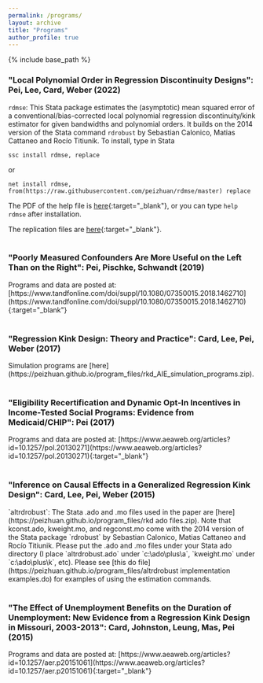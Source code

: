 ```yaml
---
permalink: /programs/
layout: archive
title: "Programs"
author_profile: true
---
```


{% include base_path %}

<h3>"Local Polynomial Order in Regression Discontinuity Designs": Pei, Lee, Card, Weber (2022)</h3>

`rdmse`: This Stata package estimates the (asymptotic) mean squared error of a conventional/bias-corrected local polynomial regression discontinuity/kink estimator for given bandwidths and polynomial orders. It builds on the 2014 version of the Stata command `rdrobust` by Sebastian Calonico, Matias Cattaneo and Rocío Titiunik. To install, type in Stata

`ssc install rdmse, replace`

or

`net install rdmse, from(https://raw.githubusercontent.com/peizhuan/rdmse/master) replace`

The PDF of the help file is [here](https://peizhuan.github.io/program_files/rdmse%20help%20PDF.pdf){:target="_blank"}, or you can type `help rdmse` after installation.<br>

The replication files are [here](https://www.tandfonline.com/doi/suppl/10.1080/07350015.2021.1920961){:target="_blank"}. 
<br>
<br>
<h3>"Poorly Measured Confounders Are More Useful on the Left Than on the Right": Pei, Pischke, Schwandt (2019)</h3>
Programs and data are posted at: [https://www.tandfonline.com/doi/suppl/10.1080/07350015.2018.1462710](https://www.tandfonline.com/doi/suppl/10.1080/07350015.2018.1462710){:target="_blank"}
<br>
<br>
<h3>"Regression Kink Design: Theory and Practice": Card, Lee, Pei, Weber (2017)</h3>
Simulation programs are [here](https://peizhuan.github.io/program_files/rkd_AIE_simulation_programs.zip). 
<br>
<br>
<h3>"Eligibility Recertification and Dynamic Opt-In Incentives in Income-Tested Social Programs: Evidence from Medicaid/CHIP": Pei (2017)</h3>
Programs and data are posted at: [https://www.aeaweb.org/articles?id=10.1257/pol.20130271](https://www.aeaweb.org/articles?id=10.1257/pol.20130271){:target="_blank"}
<br>
<br>
<h3>"Inference on Causal Effects in a Generalized Regression Kink Design": Card, Lee, Pei, Weber (2015)</h3>
`altrdrobust`: The Stata .ado and .mo files used in the paper are [here](https://peizhuan.github.io/program_files/rkd ado files.zip). Note that kconst.ado, kweight.mo, and regconst.mo come with the 2014 version of the Stata package `rdrobust` by Sebastian Calonico, Matias Cattaneo and Rocío Titiunik. Please put the .ado and .mo files under your Stata ado directory (I place `altrdrobust.ado` under `c:\ado\plus\a`, `kweight.mo` under `c:\ado\plus\k`, etc). Please see [this do file](https://peizhuan.github.io/program_files/altrdrobust implementation examples.do) for examples of using the estimation commands.
<br>
<br>
<h3>"The Effect of Unemployment Benefits on the Duration of Unemployment: New Evidence from a Regression Kink Design in Missouri, 2003-2013": Card, Johnston, Leung, Mas, Pei (2015)</h3>
Programs and data are posted at: [https://www.aeaweb.org/articles?id=10.1257/aer.p20151061](https://www.aeaweb.org/articles?id=10.1257/aer.p20151061){:target="_blank"}
<br>
